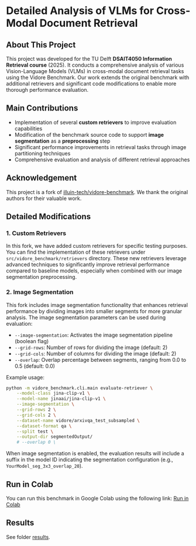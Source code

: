 # Detailed Analysis of VLMs for Cross-Modal Document Retrieval

## About This Project

This project was developed for the TU Delft **DSAIT4050 Information Retrieval course** (2025). It conducts a comprehensive analysis of various Vision-Language Models (VLMs) in cross-modal document retrieval tasks using the Vidore Benchmark. Our work extends the original benchmark with additional retrievers and significant code modifications to enable more thorough performance evaluation.

## Main Contributions

- Implementation of several **custom retrievers** to improve evaluation capabilities
- Modification of the benchmark source code to support **image segmentation** as a **preprocessing** step
- Significant performance improvements in retrieval tasks through image partitioning techniques
- Comprehensive evaluation and analysis of different retrieval approaches

## Acknowledgement

This project is a fork of [illuin-tech/vidore-benchmark](https://github.com/illuin-tech/vidore-benchmark). We thank the original authors for their valuable work.

## Detailed Modifications

### 1. Custom Retrievers

In this fork, we have added custom retrievers for specific testing purposes. You can find the implementation of these retrievers under `src/vidore_benchmark/retrievers` directory. These new retrievers leverage advanced techniques to significantly improve retrieval performance compared to baseline models, especially when combined with our image segmentation preprocessing.

### 2. Image Segmentation

This fork includes image segmentation functionality that enhances retrieval performance by dividing images into smaller segments for more granular analysis. The image segmentation parameters can be used during evaluation:

- `--image-segmentation`: Activates the image segmentation pipeline (boolean flag)
- `--grid-rows`: Number of rows for dividing the image (default: 2)
- `--grid-cols`: Number of columns for dividing the image (default: 2)
- `--overlap`: Overlap percentage between segments, ranging from 0.0 to 0.5 (default: 0.0)

Example usage:

```bash
python -m vidore_benchmark.cli.main evaluate-retriever \
    --model-class jina-clip-v1 \
    --model-name jinaai/jina-clip-v1 \
    --image-segmentation \
    --grid-rows 2 \
    --grid-cols 2 \
    --dataset-name vidore/arxivqa_test_subsampled \
    --dataset-format qa \
    --split test \
    --output-dir segmentedOutput/
    # --overlap 0 \
```

When image segmentation is enabled, the evaluation results will include a suffix in the model ID indicating the segmentation configuration (e.g., `YourModel_seg_3x3_overlap_20`).

## Run in Colab

You can run this benchmark in Google Colab using the following link: [Run in Colab](https://colab.research.google.com/drive/1YbxLDcbjrOwJC56gDXuA7fl31YkEyRsO?usp=sharing)

## Results

See folder [results](./results/).